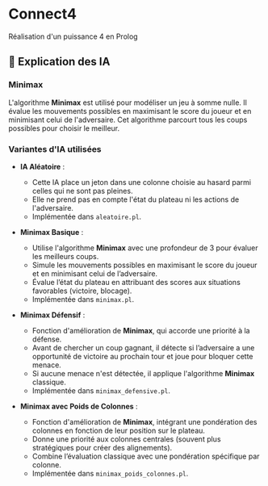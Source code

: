 # Connect4
Réalisation d'un puissance 4 en Prolog


## 🧠 Explication des IA
### Minimax
L'algorithme **Minimax** est utilisé pour modéliser un jeu à somme nulle. Il évalue les mouvements possibles en maximisant le score du joueur et en minimisant celui de l'adversaire. Cet algorithme parcourt tous les coups possibles pour choisir le meilleur.

### Variantes d'IA utilisées
- **IA Aléatoire** :  
  - Cette IA place un jeton dans une colonne choisie au hasard parmi celles qui ne sont pas pleines.  
  - Elle ne prend pas en compte l'état du plateau ni les actions de l'adversaire.  
  - Implémentée dans `aleatoire.pl`.

- **Minimax Basique** :  
  - Utilise l'algorithme **Minimax** avec une profondeur de 3 pour évaluer les meilleurs coups.  
  - Simule les mouvements possibles en maximisant le score du joueur et en minimisant celui de l’adversaire.  
  - Évalue l’état du plateau en attribuant des scores aux situations favorables (victoire, blocage).  
  - Implémentée dans `minimax.pl`.

- **Minimax Défensif** :  
  - Fonction d'amélioration de **Minimax**, qui accorde une priorité à la défense.  
  - Avant de chercher un coup gagnant, il détecte si l’adversaire a une opportunité de victoire au prochain tour et joue pour bloquer cette menace.  
  - Si aucune menace n'est détectée, il applique l'algorithme **Minimax** classique.  
  - Implémentée dans `minimax_defensive.pl`.

- **Minimax avec Poids de Colonnes** :  
  - Fonction d'amélioration de **Minimax**, intégrant une pondération des colonnes en fonction de leur position sur le plateau.  
  - Donne une priorité aux colonnes centrales (souvent plus stratégiques pour créer des alignements).  
  - Combine l’évaluation classique avec une pondération spécifique par colonne.  
  - Implémentée dans `minimax_poids_colonnes.pl`.
